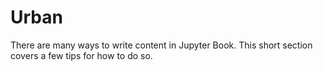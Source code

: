 Urban
=======================

There are many ways to write content in Jupyter Book. This short section
covers a few tips for how to do so.